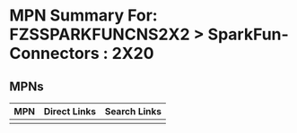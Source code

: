 



# MPN Summary For: FZSSPARKFUNCNS2X2 > SparkFun-Connectors : 2X20

## MPNs
  

|MPN|Direct Links|Search Links|
| :--- | :--- | :--- |
||||
